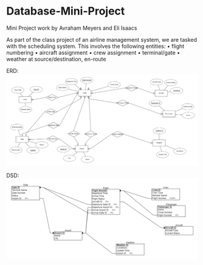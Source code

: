 # Database-Mini-Project
Mini Project work by Avraham Meyers and Eli Isaacs

As part of the class project of an airline management system, we are tasked with the scheduling system.
This involves the following entities:
• flight numbering
• aircraft assignment
• crew assignment
• terminal/gate
• weather at source/destination, en-route

ERD:
![alt text](<Stage 1/erd.png>)


DSD:
![alt text](<Stage 1/DSD.png>)